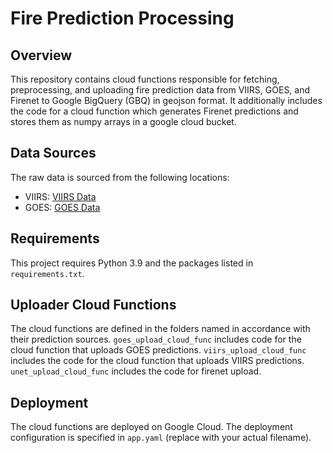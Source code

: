 # Fire Prediction Processing

## Overview
This repository contains cloud functions responsible for fetching, preprocessing, and uploading fire prediction data from VIIRS, GOES, and Firenet to Google BigQuery (GBQ) in geojson format. It additionally includes the code for a cloud function which generates Firenet predictions and stores them as numpy arrays in a google cloud bucket.

## Data Sources
The raw data is sourced from the following locations:
- VIIRS: [VIIRS Data](https://firms.modaps.eosdis.nasa.gov/usfs/api/area/)
- GOES: [GOES Data](https://console.cloud.google.com/storage/browser/gcp-public-data-goes-16)

## Requirements
This project requires Python 3.9 and the packages listed in `requirements.txt`.

## Uploader Cloud Functions
The cloud functions are defined in the folders named in accordance with their prediction sources. `goes_upload_cloud_func` includes code for the cloud function that uploads GOES predictions. `viirs_upload_cloud_func` includes the code for the cloud function that uploads VIIRS predictions. `unet_upload_cloud_func` includes the code for firenet upload.

## Deployment
The cloud functions are deployed on Google Cloud. The deployment configuration is specified in `app.yaml` (replace with your actual filename).